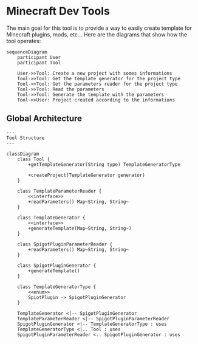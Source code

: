 # Minecraft Dev Tools

The main goal for this tool is to provide a way to easily create template for Minecraft plugins, mods, etc...
Here are the diagrams that show how the tool operates:

```mermaid
sequenceDiagram
	participant User
	participant Tool

	User->>Tool: Create a new project with somes informations
	Tool->>Tool: Get the template generator for the project type
	Tool->>Tool: Get the parameters reader for the project type
	Tool->>Tool: Read the parameters
	Tool->>Tool: Generate the template with the parameters
	Tool->>User: Project created according to the informations
```

## Global Architecture

```mermaid
---
Tool Structure
---

classDiagram
	class Tool {
		+getTemplateGenerator(String type) TemplateGeneratorType

		+createProject(TemplateGenerator generator)
	}

	class TemplateParameterReader {
		<<interface>>
		+readParameters() Map~String, String~
	}

	class TemplateGenerator {
		<<interface>>
		+generateTemplate(Map~String, String~)
	}

	class SpigotPluginParameterReader {
		+readParameters() Map~String, String~
	}

	class SpigotPluginGenerator {
		+generateTemplate()
	}

	class TemplateGeneratorType {
		<<enum>>
		SpiotPlugin -> SpigotPluginGenerator
	}

	TemplateGenerator <|-- SpigotPluginGenerator
	TemplateParameterReader <|-- SpigotPluginParameterReader
	SpigotPluginGenerator <|-- TemplateGeneratorType : uses
	TemplateGeneratorType <|.. Tool : uses
	SpigotPluginParameterReader <.. SpigotPluginGenerator : uses

```